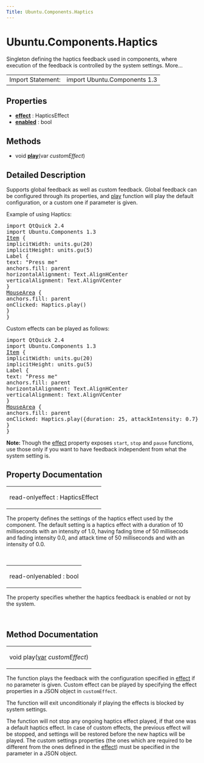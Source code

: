 ```yaml
---
Title: Ubuntu.Components.Haptics
---
```


# Ubuntu.Components.Haptics

<span class="subtitle"></span>
<!-- $$$Haptics-brief -->
<p>Singleton defining the haptics feedback used in components, where execution of the feedback is controlled by the system settings. More...</p>
<!-- @@@Haptics -->
<table class="alignedsummary">
<tr><td class="memItemLeft rightAlign topAlign"> Import Statement:</td><td class="memItemRight bottomAlign"> import Ubuntu.Components 1.3</td></tr></table><ul>
</ul>
<h2 id="properties">Properties</h2>
<ul>
<li class="fn"><b><b><a href="#effect-prop">effect</a></b></b> : HapticsEffect</li>
<li class="fn"><b><b><a href="#enabled-prop">enabled</a></b></b> : bool</li>
</ul>
<h2 id="methods">Methods</h2>
<ul>
<li class="fn">void <b><b><a href="#play-method">play</a></b></b>(var <i>customEffect</i>)</li>
</ul>
<!-- $$$Haptics-description -->
<h2 id="details">Detailed Description</h2>
</p>
<p>Supports global feedback as well as custom feedback. Global feedback can be configured through its properties, and <a href="#play-method">play</a> function will play the default configuration, or a custom one if parameter is given.</p>
<p>Example of using Haptics:</p>
<pre class="qml">import QtQuick 2.4
import Ubuntu.Components 1.3
<span class="type"><a href="../sdk-14.10/QtQuick.Item.md">Item</a></span> {
<span class="name">implicitWidth</span>: <span class="name">units</span>.<span class="name">gu</span>(<span class="number">20</span>)
<span class="name">implicitHeight</span>: <span class="name">units</span>.<span class="name">gu</span>(<span class="number">5</span>)
<span class="type">Label</span> {
<span class="name">text</span>: <span class="string">&quot;Press me&quot;</span>
<span class="name">anchors</span>.fill: <span class="name">parent</span>
<span class="name">horizontalAlignment</span>: <span class="name">Text</span>.<span class="name">AlignHCenter</span>
<span class="name">verticalAlignment</span>: <span class="name">Text</span>.<span class="name">AlignVCenter</span>
}
<span class="type"><a href="../sdk-14.10/QtQuick.MouseArea.md">MouseArea</a></span> {
<span class="name">anchors</span>.fill: <span class="name">parent</span>
<span class="name">onClicked</span>: <span class="name">Haptics</span>.<span class="name">play</span>()
}
}</pre>
<p>Custom effects can be played as follows:</p>
<pre class="qml">import QtQuick 2.4
import Ubuntu.Components 1.3
<span class="type"><a href="../sdk-14.10/QtQuick.Item.md">Item</a></span> {
<span class="name">implicitWidth</span>: <span class="name">units</span>.<span class="name">gu</span>(<span class="number">20</span>)
<span class="name">implicitHeight</span>: <span class="name">units</span>.<span class="name">gu</span>(<span class="number">5</span>)
<span class="type">Label</span> {
<span class="name">text</span>: <span class="string">&quot;Press me&quot;</span>
<span class="name">anchors</span>.fill: <span class="name">parent</span>
<span class="name">horizontalAlignment</span>: <span class="name">Text</span>.<span class="name">AlignHCenter</span>
<span class="name">verticalAlignment</span>: <span class="name">Text</span>.<span class="name">AlignVCenter</span>
}
<span class="type"><a href="../sdk-14.10/QtQuick.MouseArea.md">MouseArea</a></span> {
<span class="name">anchors</span>.fill: <span class="name">parent</span>
<span class="name">onClicked</span>: <span class="name">Haptics</span>.<span class="name">play</span>({duration: <span class="number">25</span>, attackIntensity: <span class="number">0.7</span>})
}
}</pre>
<p><b>Note: </b>Though the <a href="#effect-prop">effect</a> property exposes <code>start</code>, <code>stop</code> and <code>pause</code> functions, use those only if you want to have feedback independent from what the system setting is.</p><!-- @@@Haptics -->
<h2>Property Documentation</h2>
<!-- $$$effect -->
<table class="qmlname"><tr valign="top" id="effect-prop"><td class="tblQmlPropNode"><p><span class="qmlreadonly">read-only</span><span class="name">effect</span> : <span class="type">HapticsEffect</span></p></td></tr></table><p>The property defines the settings of the haptics effect used by the component. The default setting is a haptics effect with a duration of 10 milliseconds with an intensity of 1.0, having fading time of 50 millisecods and fading intensity 0.0, and attack time of 50 milliseconds and with an intensity of 0.0&#x2e;</p>
<!-- @@@effect -->
<br/>
<!-- $$$enabled -->
<table class="qmlname"><tr valign="top" id="enabled-prop"><td class="tblQmlPropNode"><p><span class="qmlreadonly">read-only</span><span class="name">enabled</span> : <span class="type">bool</span></p></td></tr></table><p>The property specifies whether the haptics feedback is enabled or not by the system.</p>
<!-- @@@enabled -->
<br/>
<h2>Method Documentation</h2>
<!-- $$$play -->
<table class="qmlname"><tr valign="top" id="play-method"><td class="tblQmlFuncNode"><p><span class="type">void</span> <span class="name">play</span>(<span class="type"><a href="http://doc.qt.io/qt-5/qml-var.html">var</a></span><i> customEffect</i>)</p></td></tr></table><p>The function plays the feedback with the configuration specified in <a href="#effect-prop">effect</a> if no parameter is given. Custom effect can be played by specifying the effect properties in a JSON object in <code>customEffect</code>.</p>
<p>The function will exit unconditionaly if playing the effects is blocked by system settings.</p>
<p>The function will not stop any ongoing haptics effect played, if that one was a default haptics effect. In case of custom effects, the previous effect will be stopped, and settings will be restored before the new haptics will be played. The custom settings properties (the ones which are required to be different from the ones defined in the <a href="#effect-prop">effect</a>) must be specified in the parameter in a JSON object.</p>
<!-- @@@play -->
<br/>
